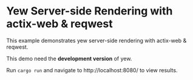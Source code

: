 # Yew Server-side Rendering with actix-web & reqwest

This example demonstrates yew server-side rendering with actix-web & reqwest.

This demo need the **development version** of yew.

Run `cargo run` and navigate to http://localhost:8080/ to
view results.
